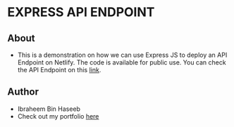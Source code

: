 # EXPRESS API ENDPOINT

## About

- This is a demonstration on how we can use Express JS to deploy an API Endpoint on Netlify. The code is available for public use. You can check the API Endpoint on this [link](https://express-testing.netlify.app/.netlify/functions/api/demo).

## Author

- Ibraheem Bin Haseeb
- Check out my portfolio [here](https://ibraheem-port.netlify.app)
